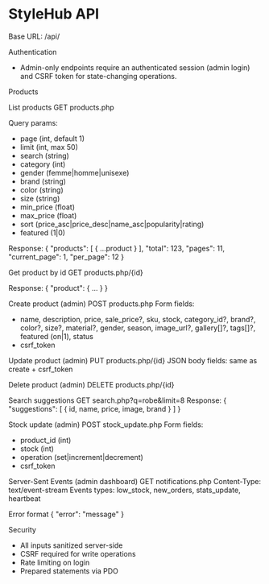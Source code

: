 # StyleHub API

Base URL: /api/

Authentication
- Admin-only endpoints require an authenticated session (admin login) and CSRF token for state-changing operations.

Products

List products
GET products.php

Query params:
- page (int, default 1)
- limit (int, max 50)
- search (string)
- category (int)
- gender (femme|homme|unisexe)
- brand (string)
- color (string)
- size (string)
- min_price (float)
- max_price (float)
- sort (price_asc|price_desc|name_asc|popularity|rating)
- featured (1|0)

Response:
{
  "products": [ { ...product } ],
  "total": 123,
  "pages": 11,
  "current_page": 1,
  "per_page": 12
}

Get product by id
GET products.php/{id}

Response:
{ "product": { ... } }

Create product (admin)
POST products.php
Form fields:
- name, description, price, sale_price?, sku, stock, category_id?, brand?, color?, size?, material?, gender, season, image_url?, gallery[]?, tags[]?, featured (on|1), status
- csrf_token

Update product (admin)
PUT products.php/{id}
JSON body fields: same as create + csrf_token

Delete product (admin)
DELETE products.php/{id}

Search suggestions
GET search.php?q=robe&limit=8
Response:
{ "suggestions": [ { id, name, price, image, brand } ] }

Stock update (admin)
POST stock_update.php
Form fields:
- product_id (int)
- stock (int)
- operation (set|increment|decrement)
- csrf_token

Server-Sent Events (admin dashboard)
GET notifications.php
Content-Type: text/event-stream
Events types: low_stock, new_orders, stats_update, heartbeat

Error format
{ "error": "message" }

Security
- All inputs sanitized server-side
- CSRF required for write operations
- Rate limiting on login
- Prepared statements via PDO